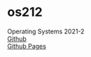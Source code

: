 # os212
Operating Systems 2021-2
<br>
<a href="https://github.com/stevenwh15/os212">Github</a>
<br>
<a href="https://stevenwh15.github.io/os212/">Github Pages</a>
